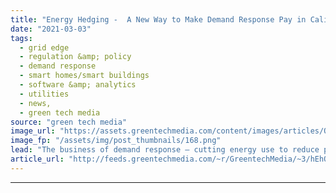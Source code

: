 ```yaml
---
title: "Energy Hedging -  A New Way to Make Demand Response Pay in California?"
date: "2021-03-03"
tags: 
  - grid edge
  - regulation &amp; policy
  - demand response
  - smart homes/smart buildings
  - software &amp; analytics
  - utilities
  - news,
  - green tech media
source: "green tech media"
image_url: "https://assets.greentechmedia.com/content/images/articles/Oakland_Skyline_San_Francisco_XL_Shutterstock.jpg"
image_fp: "/assets/img/post_thumbnails/168.png"
lead: "The business of demand response — cutting energy use to reduce peak grid demands — has evolved with the growing capability of technologies to enable it over the decades, from the manual emergency load-shedding of the past to the modern incarnation of ..."
article_url: "http://feeds.greentechmedia.com/~r/GreentechMedia/~3/hEhO6tghAXA/energy-hedging-a-new-way-to-make-demand-response-pay-in-california"
---
```


---
